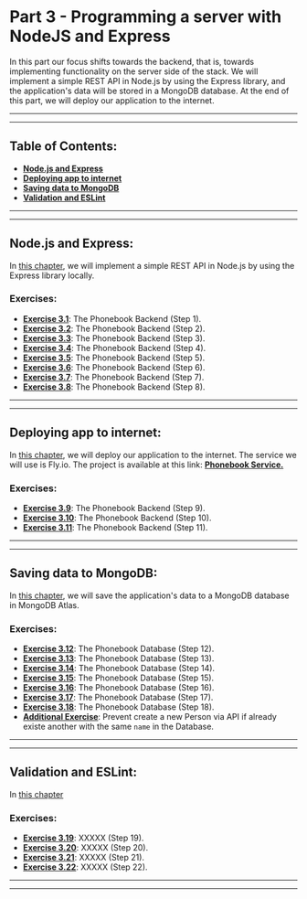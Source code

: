 # Part 3 - Programming a server with NodeJS and Express

In this part our focus shifts towards the backend, that is, towards implementing functionality on the server side of the stack. We will implement a simple REST API in Node.js by using the Express library, and the application's data will be stored in a MongoDB database. At the end of this part, we will deploy our application to the internet.

---
---

## Table of Contents:

- **[Node.js and Express](#nodejs-and-express)**
- **[Deploying app to internet](#deploying-app-to-internet)**
- **[Saving data to MongoDB](#saving-data-to-mongodb)**
- **[Validation and ESLint](#validation-and-eslint)**

---
---

## Node.js and Express:

In [this chapter](https://fullstackopen.com/en/part3/node_js_and_express), we will implement a simple REST API in Node.js by using the Express library locally.

### Exercises:

- **[Exercise 3.1](https://github.com/Jvlsc/FullStack-Course/blob/8a69fbc588b5b43c5bfabd70e41115ff24d16271/part3/phonebook/index.js)**: The Phonebook Backend (Step 1).
- **[Exercise 3.2](https://github.com/Jvlsc/FullStack-Course/blob/9879a195d20083c699adefeda25646ababf6b84e/part3/phonebook/index.js)**: The Phonebook Backend (Step 2).
- **[Exercise 3.3](https://github.com/Jvlsc/FullStack-Course/blob/673c1db849e76a3a46a1816780540ef911e22666/part3/phonebook/index.js)**: The Phonebook Backend (Step 3).
- **[Exercise 3.4](https://github.com/Jvlsc/FullStack-Course/blob/088c6859e5956031f4c34d9690280f355aa0eec0/part3/phonebook/index.js)**: The Phonebook Backend (Step 4).
- **[Exercise 3.5](https://github.com/Jvlsc/FullStack-Course/blob/7dfacf566d76a69313827df0296bc3218e660d1a/part3/phonebook/index.js)**: The Phonebook Backend (Step 5).
- **[Exercise 3.6](https://github.com/Jvlsc/FullStack-Course/blob/08256db6d64910b82228d805945940c07943dfbf/part3/phonebook/index.js)**: The Phonebook Backend (Step 6).
- **[Exercise 3.7](https://github.com/Jvlsc/FullStack-Course/blob/dc0dd9762f66e3ecb0a30fc9ff4582dd028df2f9/part3/phonebook/index.js)**: The Phonebook Backend (Step 7).
- **[Exercise 3.8](https://github.com/Jvlsc/FullStack-Course/blob/9351a42eb6c95d6401737e1e05c0ed8d2139a0c1/part3/phonebook/index.js)**: The Phonebook Backend (Step 8).

---
---

## Deploying app to internet:

In [this chapter](https://fullstackopen.com/en/part3/deploying_app_to_internet), we will deploy our application to the internet. The service we will use is Fly.io. The project is available at this link: **[Phonebook Service.](https://phonebook-blue-lake-542.fly.dev)**

### Exercises:

- **[Exercise 3.9](https://github.com/Jvlsc/FullStack-Course/blob/b3c954fd2b0df8a0d61cc74fae91cee0a2d3a10b/part3/phonebook/index.js)**: The Phonebook Backend (Step 9).
- **[Exercise 3.10](https://github.com/Jvlsc/FullStack-Course/blob/09ae2ec753bfe81d466ddc5dd5ca95a5c80bee7f/part3/phonebook/index.js)**: The Phonebook Backend (Step 10).
- **[Exercise 3.11](https://github.com/Jvlsc/FullStack-Course/blob/16bb38d1b5c7a5fb47ad44c08d1e4c41b16d550b/part3/phonebook/index.js)**: The Phonebook Backend (Step 11).

---
---

## Saving data to MongoDB:

In [this chapter](https://fullstackopen.com/en/part3/saving_data_to_mongo_db), we will save the application's data to a MongoDB database in MongoDB Atlas.

### Exercises:

- **[Exercise 3.12](https://github.com/Jvlsc/FullStack-Course/blob/53a8a624991845863b17aa9f4df277dcffcf409e/part3/phonebook/mongo.js)**: The Phonebook Database (Step 12).
- **[Exercise 3.13](https://github.com/Jvlsc/FullStack-Course/blob/db6cf2e67afad1650e70ddb2295de115d9fe871e/part3/phonebook/models/person.js)**: The Phonebook Database (Step 13).
- **[Exercise 3.14](https://github.com/Jvlsc/FullStack-Course/blob/ec0d85d9cbe25b184ba3cbd41b00de8fe4fe58d4/part3/phonebook/index.js)**: The Phonebook Database (Step 14).
- **[Exercise 3.15](https://github.com/Jvlsc/FullStack-Course/blob/cb973d7d619b4e3db199965088b9fd07d76c6200/part3/phonebook/index.js)**: The Phonebook Database (Step 15).
- **[Exercise 3.16](https://github.com/Jvlsc/FullStack-Course/blob/538dfb593038b988c9a733d902c02bba6135bed5/part3/phonebook/index.js)**: The Phonebook Database (Step 16).
- **[Exercise 3.17](https://github.com/Jvlsc/FullStack-Course/blob/4b2bdd578ef94a3bd6e0147d10ba3f7bb11f2798/part3/phonebook/index.js)**: The Phonebook Database (Step 17).
- **[Exercise 3.18](https://github.com/Jvlsc/FullStack-Course/blob/8ae8966baa5c9c398c2bdc79beec8ffc04179ff6/part3/phonebook/index.js)**: The Phonebook Database (Step 18).
- **[Additional Exercise](https://github.com/Jvlsc/FullStack-Course/blob/63980f8e33f9615bea53b8172b6721d2103266c1/part3/phonebook/index.js)**: Prevent create a new Person via API if already existe another with the same `name` in the Database.
---
---

## Validation and ESLint:

In [this chapter](https://fullstackopen.com/en/part3/validation_and_es_lint)

### Exercises:

- **[Exercise 3.19]()**: XXXXX (Step 19).
- **[Exercise 3.20]()**: XXXXX (Step 20).
- **[Exercise 3.21]()**: XXXXX (Step 21).
- **[Exercise 3.22]()**: XXXXX (Step 22).

---
---